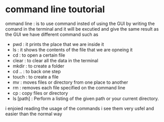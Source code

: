 # command line toutorial

ommand line : is to use command insted of using the GUI by writing the comand in the terminal and it will be excutied and give the same result as the GUI 
we have different command such as
- pwd : it prints the place that we are inside it 
- ls : it shows the contents of the file that we are opneing it
- cd : to open a certain file 
- clear : to clear all the data in the terminal 
- mkdir : to create a folder 
- cd .. : to back one step
- touch : to create a file
- mv : moves files or directory from one place to another
- rm : removes each file specified on the command line
- cp : copy files or directory
- ls [path] : Perform a listing of the given path or your current directory.

i enjoied reading the usage of the commands i see them very usfel and easier than the normal way
